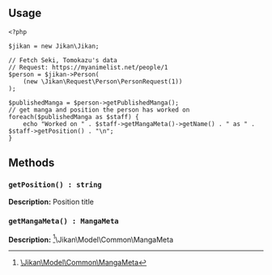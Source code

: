 ## Usage
```
<?php

$jikan = new Jikan\Jikan;

// Fetch Seki, Tomokazu's data
// Request: https://myanimelist.net/people/1
$person = $jikan->Person(
    (new \Jikan\Request\Person\PersonRequest(1))
);

$publishedManga = $person->getPublishedManga();
// get manga and position the person has worked on
foreach($publishedManga as $staff) {
    echo "Worked on " . $staff->getMangaMeta()->getName() . " as " . $staff->getPosition() . "\n";
}
```

## Methods
### `getPosition() : string`
**Description:** Position title

### `getMangaMeta() : MangaMeta`
**Description:** [^1]\Jikan\Model\Common\MangaMeta

[^1]: [\Jikan\Model\Common\MangaMeta](/objects/model/common/manga-meta.md)